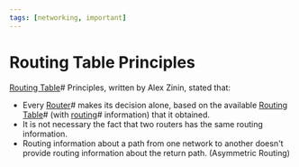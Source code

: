 ```yaml
---
tags: [networking, important]
---
```


# Routing Table Principles

[Routing Table](202210112056.md)# Principles, written by Alex Zinin, stated
that:
- Every [Router](202207061800.md)# makes its decision alone, based on the
  available [Routing Table](202210112056.md)# (with [routing](202207061815.md)#
  information) that it obtained.
- It is not necessary the fact that two routers has the same routing
  information.
- Routing information about a path from one network to another doesn't provide
  routing information about the return path. (Asymmetric Routing)
